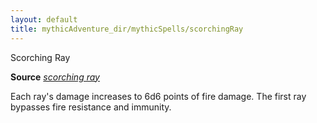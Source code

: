 ```yaml
---
layout: default
title: mythicAdventure_dir/mythicSpells/scorchingRay
---
```

Scorching Ray

**Source** [_scorching ray_](spell_dir/scorchingRay#_scorching-ray)

Each ray's damage increases to 6d6 points of fire damage. The first ray bypasses fire resistance and immunity.

